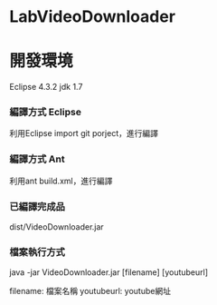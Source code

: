 LabVideoDownloader
==================

# 開發環境
Eclipse 4.3.2
jdk 1.7

### 編譯方式 Eclipse
利用Eclipse import git porject，進行編譯

### 編譯方式 Ant
利用ant build.xml，進行編譯

### 已編譯完成品
dist/VideoDownloader.jar

### 檔案執行方式
java -jar VideoDownloader.jar [filename] [youtubeurl]

filename: 檔案名稱
youtubeurl: youtube網址
